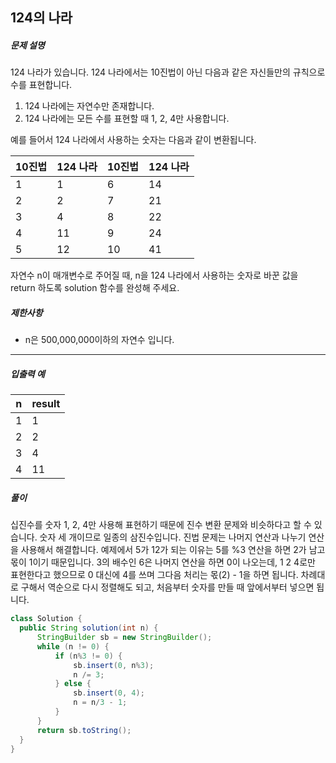 ## 124의 나라

##### 문제 설명

124 나라가 있습니다. 124 나라에서는 10진법이 아닌 다음과 같은 자신들만의 규칙으로 수를 표현합니다.

1. 124 나라에는 자연수만 존재합니다.
2. 124 나라에는 모든 수를 표현할 때 1, 2, 4만 사용합니다.

예를 들어서 124 나라에서 사용하는 숫자는 다음과 같이 변환됩니다.

| 10진법 | 124 나라 | 10진법 | 124 나라 |
| ------ | -------- | ------ | -------- |
| 1      | 1        | 6      | 14       |
| 2      | 2        | 7      | 21       |
| 3      | 4        | 8      | 22       |
| 4      | 11       | 9      | 24       |
| 5      | 12       | 10     | 41       |

자연수 n이 매개변수로 주어질 때, n을 124 나라에서 사용하는 숫자로 바꾼 값을 return 하도록 solution 함수를 완성해 주세요.

##### 제한사항

- n은 500,000,000이하의 자연수 입니다.

------

##### 입출력 예

| n    | result |
| ---- | ------ |
| 1    | 1      |
| 2    | 2      |
| 3    | 4      |
| 4    | 11     |



##### 풀이

십진수를 숫자 1, 2, 4만 사용해 표현하기 때문에 진수 변환 문제와 비슷하다고 할 수 있습니다. 숫자 세 개이므로 일종의 삼진수입니다. 진법 문제는 나머지 연산과 나누기 연산을 사용해서 해결합니다. 예제에서 5가 12가 되는 이유는 5를 %3 연산을 하면 2가 남고 몫이 1이기 때문입니다. 3의 배수인 6은 나머지 연산을 하면 0이 나오는데, 1 2 4로만 표현한다고 했으므로 0 대신에 4를 쓰며 그다음 처리는 몫(2) - 1을 하면 됩니다. 차례대로 구해서 역순으로 다시 정렬해도 되고, 처음부터 숫자를 만들 때 앞에서부터 넣으면 됩니다.

```java
class Solution {
  public String solution(int n) {
      StringBuilder sb = new StringBuilder();
      while (n != 0) {
          if (n%3 != 0) {
              sb.insert(0, n%3);
              n /= 3;
          } else {
              sb.insert(0, 4);
              n = n/3 - 1;
          }
      }  
      return sb.toString();
  }
}
```

